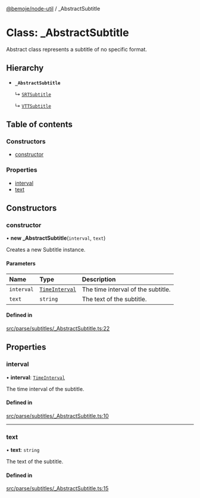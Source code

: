 [@bemoje/node-util](/docs/index.md) / \_AbstractSubtitle

# Class: \_AbstractSubtitle

Abstract class represents a subtitle of no specific format.

## Hierarchy

- **`_AbstractSubtitle`**

  ↳ [`SRTSubtitle`](/docs/classes/SRTSubtitle.md)

  ↳ [`VTTSubtitle`](/docs/classes/VTTSubtitle.md)

## Table of contents

### Constructors

- [constructor](/docs/classes/AbstractSubtitle.md#constructor)

### Properties

- [interval](/docs/classes/AbstractSubtitle.md#interval)
- [text](/docs/classes/AbstractSubtitle.md#text)

## Constructors

### constructor

• **new _AbstractSubtitle**(`interval`, `text`)

Creates a new Subtitle instance.

#### Parameters

| Name | Type | Description |
| :------ | :------ | :------ |
| `interval` | [`TimeInterval`](/docs/classes/TimeInterval.md) | The time interval of the subtitle. |
| `text` | `string` | The text of the subtitle. |

#### Defined in

[src/parse/subtitles/_AbstractSubtitle.ts:22](https://github.com/bemoje/bemoje-node-util/blob/957547c/src/parse/subtitles/_AbstractSubtitle.ts#L22)

## Properties

### interval

• **interval**: [`TimeInterval`](/docs/classes/TimeInterval.md)

The time interval of the subtitle.

#### Defined in

[src/parse/subtitles/_AbstractSubtitle.ts:10](https://github.com/bemoje/bemoje-node-util/blob/957547c/src/parse/subtitles/_AbstractSubtitle.ts#L10)

___

### text

• **text**: `string`

The text of the subtitle.

#### Defined in

[src/parse/subtitles/_AbstractSubtitle.ts:15](https://github.com/bemoje/bemoje-node-util/blob/957547c/src/parse/subtitles/_AbstractSubtitle.ts#L15)
